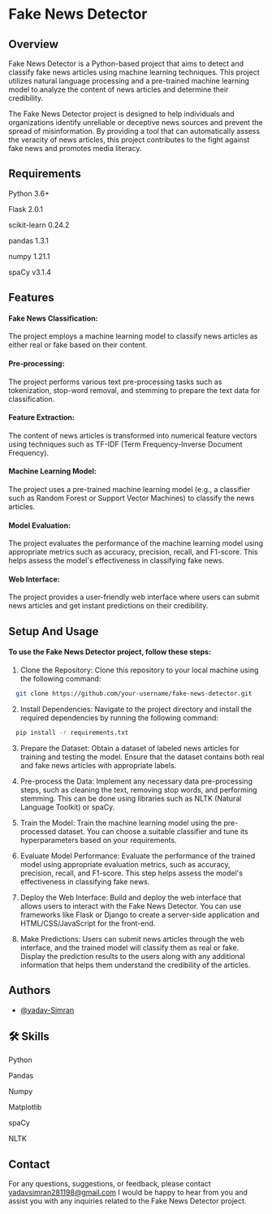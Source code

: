
# Fake News Detector

## Overview

Fake News Detector is a Python-based project that aims to detect and classify fake news articles using machine learning techniques. This project utilizes natural language processing and a pre-trained machine learning model to analyze the content of news articles and determine their credibility.

The Fake News Detector project is designed to help individuals and organizations identify unreliable or deceptive news sources and prevent the spread of misinformation. By providing a tool that can automatically assess the veracity of news articles, this project contributes to the fight against fake news and promotes media literacy.

## Requirements
Python 3.6+

Flask 2.0.1

scikit-learn 0.24.2

pandas 1.3.1

numpy 1.21.1

spaCy v3.1.4

## Features

#### Fake News Classification: 
The project employs a machine learning model to classify news articles as either real or fake based on their content.
#### Pre-processing: 
The project performs various text pre-processing tasks such as tokenization, stop-word removal, and stemming to prepare the text data for classification.
#### Feature Extraction: 
The content of news articles is transformed into numerical feature vectors using techniques such as TF-IDF (Term Frequency-Inverse Document Frequency).
#### Machine Learning Model: 
The project uses a pre-trained machine learning model (e.g., a classifier such as Random Forest or Support Vector Machines) to classify the news articles.
#### Model Evaluation: 
The project evaluates the performance of the machine learning model using appropriate metrics such as accuracy, precision, recall, and F1-score. This helps assess the model's effectiveness in classifying fake news.
#### Web Interface: 
The project provides a user-friendly web interface where users can submit news articles and get instant predictions on their credibility.
## Setup And Usage

#### To use the Fake News Detector project, follow these steps:

1. Clone the Repository: Clone this repository to your local machine using the following command:
```bash
  git clone https://github.com/your-username/fake-news-detector.git
```
2. Install Dependencies: Navigate to the project directory and install the required dependencies by running the following command:
```bash
  pip install -r requirements.txt
```
3. Prepare the Dataset: Obtain a dataset of labeled news articles for training and testing the model. Ensure that the dataset contains both real and fake news articles with appropriate labels.

4. Pre-process the Data: Implement any necessary data pre-processing steps, such as cleaning the text, removing stop words, and performing stemming. This can be done using libraries such as NLTK (Natural Language Toolkit) or spaCy.

5. Train the Model: Train the machine learning model using the pre-processed dataset. You can choose a suitable classifier and tune its hyperparameters based on your requirements.

6. Evaluate Model Performance: Evaluate the performance of the trained model using appropriate evaluation metrics, such as accuracy, precision, recall, and F1-score. This step helps assess the model's effectiveness in classifying fake news.

7. Deploy the Web Interface: Build and deploy the web interface that allows users to interact with the Fake News Detector. You can use frameworks like Flask or Django to create a server-side application and HTML/CSS/JavaScript for the front-end.

8. Make Predictions: Users can submit news articles through the web interface, and the trained model will classify them as real or fake. Display the prediction results to the users along with any additional information that helps them understand the credibility of the articles.

## Authors

- [@yadav-Simran](https://github.com/yadav-Simran)


## 🛠 Skills
Python

Pandas

Numpy

Matplotlib

spaCy

NLTK

## Contact
For any questions, suggestions, or feedback, please contact yadavsimran281198@gmail.com
I would be happy to hear from you and assist you with any inquiries related to the Fake News Detector project.
    
